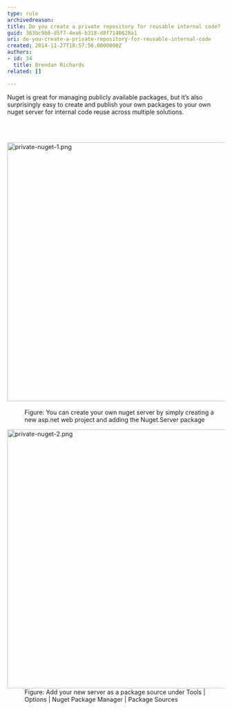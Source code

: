 ```yaml
---
type: rule
archivedreason: 
title: Do you create a private repository for reusable internal code?
guid: 363bc9b0-d5f7-4ea6-b318-d8f7140628a1
uri: do-you-create-a-private-repository-for-reusable-internal-code
created: 2014-11-27T18:57:56.0000000Z
authors:
- id: 34
  title: Brendan Richards
related: []

---
```



<p>Nuget is great for managing publicly available packages, but it’s also surprisingly easy to create and publish your own packages to your own nuget server for internal code reuse across multiple solutions.</p>
<br><excerpt class='endintro'></excerpt><br>
<dl class="image"><dt> 
      <img src="/PublishingImages/private-nuget-1.png" alt="private-nuget-1.png" style="width&#58;600px;" />&#160;</dt><dd>Figure&#58; You can create your own nuget server by simply creating a new asp.net web project and adding the Nuget.Server package</dd></dl><dl class="image"><dt> 
      <img src="/PublishingImages/private-nuget-2.png" alt="private-nuget-2.png" style="width&#58;600px;" />
   </dt><dd>Figure&#58; Add your new server as a package source under Tools | Options | Nuget Package Manager | Package Sources</dd></dl>



